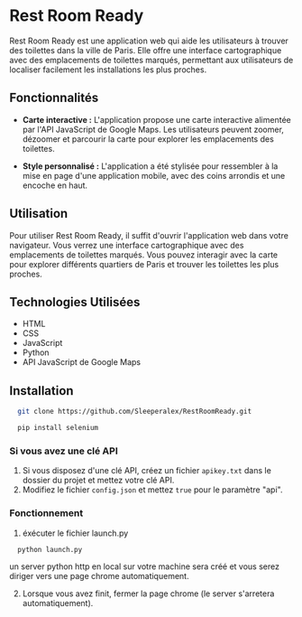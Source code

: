# Rest Room Ready

Rest Room Ready est une application web qui aide les utilisateurs à trouver des toilettes dans la ville de Paris. Elle offre une interface cartographique avec des emplacements de toilettes marqués, permettant aux utilisateurs de localiser facilement les installations les plus proches.

## Fonctionnalités

- **Carte interactive :** L'application propose une carte interactive alimentée par l'API JavaScript de Google Maps. Les utilisateurs peuvent zoomer, dézoomer et parcourir la carte pour explorer les emplacements des toilettes.
  
- **Style personnalisé :** L'application a été stylisée pour ressembler à la mise en page d'une application mobile, avec des coins arrondis et une encoche en haut.

## Utilisation

Pour utiliser Rest Room Ready, il suffit d'ouvrir l'application web dans votre navigateur. Vous verrez une interface cartographique avec des emplacements de toilettes marqués. Vous pouvez interagir avec la carte pour explorer différents quartiers de Paris et trouver les toilettes les plus proches.

## Technologies Utilisées

- HTML
- CSS
- JavaScript
- Python
- API JavaScript de Google Maps

## Installation

```bash
  git clone https://github.com/Sleeperalex/RestRoomReady.git
  ```
```bash
  pip install selenium
  ```

### Si vous avez une clé API

1. Si vous disposez d'une clé API, créez un fichier `apikey.txt` dans le dossier du projet et mettez votre clé API.
2. Modifiez le fichier `config.json` et mettez `true` pour le paramètre "api".

### Fonctionnement
1. éxécuter le fichier launch.py

```bash
  python launch.py
  ```
un server python http en local sur votre machine sera créé et vous serez diriger vers une page chrome automatiquement.  

2. Lorsque vous avez finit, fermer la page chrome (le server s'arretera automatiquement).